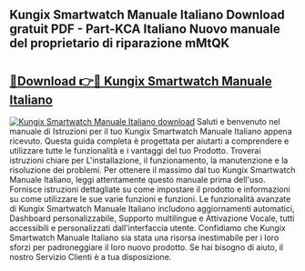 ## Kungix Smartwatch Manuale Italiano Download gratuit PDF - Part-KCA Italiano Nuovo manuale del proprietario di riparazione mMtQK

# <h2><a href="http://df9aozg.blite.top/?on=Kungix+Smartwatch+Manuale+Italiano">🔗Download 👉🔴 Kungix Smartwatch Manuale Italiano</a></h2>

[![Kungix Smartwatch Manuale Italiano download](https://i.imgur.com/lujVjoI.png)](http://df9aozg.blite.top/?on=Kungix+Smartwatch+Manuale+Italiano)
Saluti e benvenuto nel manuale di Istruzioni per il tuo Kungix Smartwatch Manuale Italiano appena ricevuto. Questa guida completa è progettata per aiutarti a comprendere e utilizzare tutte le funzionalità e i vantaggi del tuo Prodotto. Troverai istruzioni chiare per L'installazione, il funzionamento, la manutenzione e la risoluzione dei problemi. Per ottenere il massimo dal tuo Kungix Smartwatch Manuale Italiano, leggi attentamente questo manuale prima dell'uso. Fornisce istruzioni dettagliate su come impostare il prodotto e informazioni su come utilizzare le sue varie funzioni e funzioni. Le funzionalità avanzate di Kungix Smartwatch Manuale Italiano includono aggiornamenti automatici, Dashboard personalizzabile, Supporto multilingue e Attivazione Vocale, tutti accessibili e personalizzati dall'interfaccia utente. Confidiamo che Kungix Smartwatch Manuale Italiano sia stata una risorsa inestimabile per i loro sforzi per padroneggiare il loro nuovo prodotto. Se hai bisogno di aiuto, il nostro Servizio Clienti è a tua disposizione.
